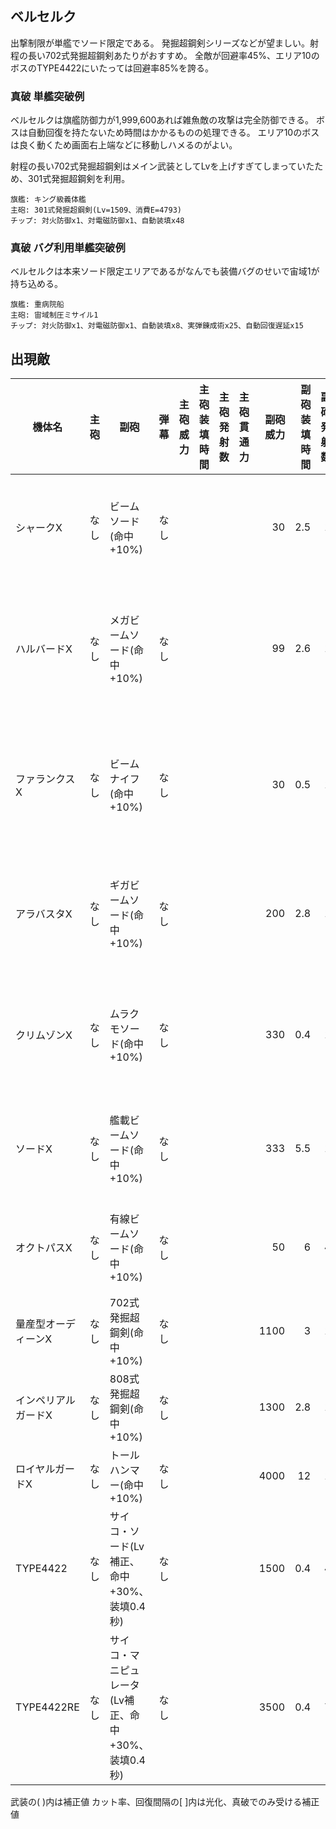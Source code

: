 ## ベルセルク

出撃制限が単艦でソード限定である。
発掘超鋼剣シリーズなどが望ましい。射程の長い702式発掘超鋼剣あたりがおすすめ。
全敵が回避率45%、エリア10のボスのTYPE4422にいたっては回避率85%を誇る。

### 真破 単艦突破例

ベルセルクは旗艦防御力が1,999,600あれば雑魚敵の攻撃は完全防御できる。
ボスは自動回復を持たないため時間はかかるものの処理できる。
エリア10のボスは良く動くため画面右上端などに移動しハメるのがよい。

射程の長い702式発掘超鋼剣はメイン武装としてLvを上げすぎてしまっていたため、301式発掘超鋼剣を利用。

```
旗艦: キング級義体艦
主砲: 301式発掘超鋼剣(Lv=1509、消費E=4793)
チップ: 対火防御x1、対電磁防御x1、自動装填x48
```

### 真破 バグ利用単艦突破例

ベルセルクは本来ソード限定エリアであるがなんでも装備バグのせいで宙域1が持ち込める。

```
旗艦: 重病院船
主砲: 宙域制圧ミサイル1
チップ: 対火防御x1、対電磁防御x1、自動装填x8、実弾錬成術x25、自動回復遅延x15
```

## 出現敵

<ul class="enemies-list"></ul>

| 機体名              | 主砲 | 副砲                                                | 弾幕 | 主砲威力 | 主砲装填時間 | 主砲発射数 | 主砲貫通力 | 副砲威力 | 副砲装填時間 | 副砲発射数 | 副砲貫通力 | 弾幕威力 | 弾幕装填時間 | 弾幕発射数 | 弾幕貫通力 | 機関      | 設計図         | 実弾カット | Eカット | 爆風カット | 回避率 | 爆風回避率 | 回復間隔 |   装甲 | 速度 | 対火災力 | 対電磁力 | 資金 | 功績値 | 救出人数 | 登場ステージ               |
|---------------------|------|-----------------------------------------------------|------|---------:|-------------:|-----------:|-----------:|---------:|-------------:|-----------:|-----------:|---------:|-------------:|-----------:|-----------:|-----------|----------------|-----------:|--------:|-----------:|-------:|-----------:|----------|-------:|-----:|---------:|---------:|-----:|-------:|---------:|----------------------------|
| シャークX           | なし | ビームソード(命中+10%)                              | なし |          |              |            |            |       30 |          2.5 |          1 |         59 |          |              |            |            | 反物質炉B | 対空迎撃機XX1  |         0% |      0% |         0% |    45% |        45% | なし     |   1570 | 2.10 |       25 |       25 |  420 |    420 |        3 | 1、2、3、4、5、6、7        |
| ハルバードX         | なし | メガビームソード(命中+10%)                          | なし |          |              |            |            |       99 |          2.6 |          1 |         60 |          |              |            |            | 反物質炉C | 汎用SF-AS21    |         0% |      0% |         0% |    45% |        45% | なし     |   1860 | 2.30 |       40 |       40 |  490 |    490 |        5 | 1ボス、2、3、4、5、6、7、8 |
| ファランクスX       | なし | ビームナイフ(命中+10%)                              | なし |          |              |            |            |       30 |          0.5 |          1 |         56 |          |              |            |            | 反物質炉D | 特化SF-AS01    |         0% |      0% |         0% |    45% |        45% | なし     |   2225 | 2.00 |       40 |       40 |  560 |    560 |        3 | 2ボス、3、4、5、6、7、8、9 |
| アラバスタX         | なし | ギガビームソード(命中+10%)                          | なし |          |              |            |            |      200 |          2.8 |          1 |         60 |          |              |            |            | 反物質炉E | 汎用SF-AS21    |         0% |      0% |         0% |    45% |        45% | なし     |   2225 | 2.20 |       50 |       50 |  580 |    580 |        3 | 3ボス、4、5、6、7、8、9    |
| クリムゾンX         | なし | ムラクモソード(命中+10%)                            | なし |          |              |            |            |      330 |          0.4 |          1 |         59 |          |              |            |            | 反物質炉F | 支援SF-AS22    |         0% |      0% |         0% |    45% |        45% | なし     |   2125 | 2.40 |       60 |       60 |  650 |    680 |        3 | 4ボス、5、6、7、8、9、10   |
| ソードX             | なし | 艦載ビームソード(命中+10%)                          | なし |          |              |            |            |      333 |          5.5 |          1 |         60 |          |              |            |            | 反物質炉G | 試作重SA-AS100 |         0% |      0% |         0% |    45% |        45% | なし     |  14600 | 2.30 |       70 |       70 |  670 |    670 |       12 | 5ボス、6、7、8、9、10      |
| オクトパスX         | なし | 有線ビームソード(命中+10%)                          | なし |          |              |            |            |       50 |            6 |          4 |         70 |          |              |            |            | 反物質炉H | 試作重SA-AS100 |         0% |      0% |         0% |    45% |        45% | なし     |  14800 | 1.60 |       80 |       80 |  760 |    760 |       13 | 6ボス、7、8、9、10         |
| 量産型オーディーンX | なし | 702式発掘超鋼剣(命中+10%)                           | なし |          |              |            |            |     1100 |            3 |          1 |        149 |          |              |            |            | 縮退炉A   | 重SA-AS200     |         0% |      0% |         0% |    45% |        45% | なし     |  18000 | 1.80 |       98 |       98 |  800 |    800 |        1 | 7ボス、8、9、10            |
| インペリアルガードX | なし | 808式発掘超鋼剣(命中+10%)                           | なし |          |              |            |            |     1300 |          2.8 |          1 |        149 |          |              |            |            | 縮退炉B   | 強襲SF-AS400   |         0% |      0% |         0% |    45% |        45% | なし     |  31000 | 2.50 |       99 |       99 | 1900 |   1900 |        2 | 8ボス                      |
| ロイヤルガードX     | なし | トールハンマー(命中+10%)                            | なし |          |              |            |            |     4000 |           12 |          1 |        149 |          |              |            |            | 縮退炉C   | 重SA-AS111     |         0% |      0% |         0% |    45% |        45% | なし     | 750000 | 1.00 |       99 |       99 | 2500 |   2500 |      400 | 9ボス                      |
| TYPE4422            | なし | サイコ・ソード(Lv補正、命中+30%、装填0.4秒)         | なし |          |              |            |            |     1500 |          0.4 |          4 |        130 |          |              |            |            | 縮退炉E   | サイコSF-AS500 |         0% |      0% |         0% |    85% |        85% | なし     | 250000 | 4.40 |       99 |       99 | 6000 |   6000 |        1 | 10ボス                     |
| TYPE4422RE          | なし | サイコ・マニピュレータ(Lv補正、命中+30%、装填0.4秒) | なし |          |              |            |            |     3500 |          0.4 |          7 |        149 |          |              |            |            | 縮退炉F   | サイコSF-AS501 |         0% |      0% |         0% |    85% |        85% | なし     | 500000 | 4.50 |       99 |       99 | 7000 |   7000 |        1 | 10裏ボス(全難易度)         |

武装の( )内は補正値
カット率、回復間隔の[ ]内は光化、真破でのみ受ける補正値
